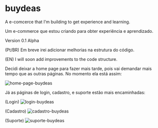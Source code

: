 # buydeas
A e-comcerce that I'm building to get experience and learning.

Um e-commerce que estou criando para obter experiência e aprendizado.

Version 0.1 Alpha

(Pt/BR) Em breve irei adicionar melhorias na estrutura do código. 

(EN)  I will soon add improvements to the code structure.

Decidi deixar a home page para fazer mais tarde, pois vai demandar mais tempo que as outras páginas. No momento ela está assim:

![home-page-buydeas](https://user-images.githubusercontent.com/80636884/112549578-c8e81680-8d9c-11eb-9a94-d05db48f5ec9.jpg)

Já as páginas de login, cadastro, e suporte estão mais encaminhadas:

(Login)
![login-buydeas](https://user-images.githubusercontent.com/80636884/112549713-fc2aa580-8d9c-11eb-9ac1-8c8b1f58726a.jpg)

(Cadastro)
![cadastro-buydeas](https://user-images.githubusercontent.com/80636884/112549754-0d73b200-8d9d-11eb-8053-046fad02c2a5.jpg)


(Suporte)
![suporte-buydeas](https://user-images.githubusercontent.com/80636884/112549789-1c5a6480-8d9d-11eb-8a1a-08355807c425.jpg)

